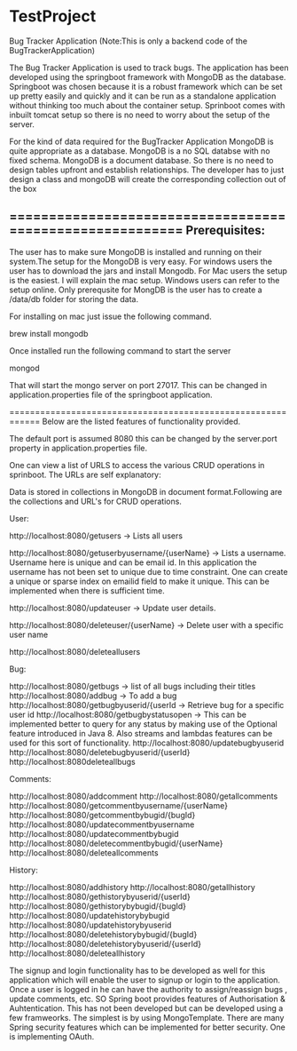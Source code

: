 # TestProject
Bug Tracker Application (Note:This is only a backend code of the BugTrackerApplication)

The  Bug Tracker Application is used to track bugs. The application has been developed using the springboot framework 
with MongoDB as the database. Springboot was chosen because it is a robust framework which can be set up pretty easily
and quickly and it can be run as a standalone application without thinking too much about the container setup. Sprinboot
comes with inbuilt tomcat setup so there is no need to worry about the setup of the server. 

For the kind of data required for the BugTracker Application MongoDB is quite appropriate as a database. MongoDB is a 
no SQL databse with no fixed schema. MongoDB is a document database. So there is no need to design tables upfront and
establish relationships. The developer has to just design a class and mongoDB will create the corresponding collection
out of the box

=========================================================
Prerequisites:
---------------------------------------------------------
The user has to make sure MongoDB is installed and running on their system.The setup for the MongoDB is very easy. 
For windows users the user has to download the jars and install Mongodb. 
For Mac users the setup is the easiest. I will explain the mac setup. Windows users can refer to the setup online.
Only prerequsite for MongDB is the user has to create a /data/db folder for storing the data.

For installing on mac just issue the following command.

brew install mongodb

Once installed run the following command to start the server

mongod

That will start the mongo server on port 27017. This can be changed in application.properties file of the springboot application.

============================================================
Below are the listed features of functionality provided.

The default port is assumed 8080 this can be changed by the server.port property in application.properties file.

One can view a list of URLS to access the various CRUD operations in sprinboot. The URLs are self explanatory:

Data is stored in collections in MongoDB in document format.Following are the collections and URL's for CRUD operations.

User:

http://localhost:8080/getusers -> Lists all users

http://localhost:8080/getuserbyusername/{userName} -> Lists a username. Username here is unique and can be email id.
In this application the username has not been set to unique due to time constraint. One can create a unique 
or sparse index on emailid field to make it unique. This can be implemented when there is sufficient time. 

http://localhost:8080/updateuser -> Update user details.

http://localhost:8080/deleteuser/{userName} -> Delete user with a specific user name

http://localhost:8080/deleteallusers

Bug: 

http://localhost:8080/getbugs -> list of all bugs including their titles
http://localhost:8080/addbug -> To add a bug
http://localhost:8080/getbugbyuserid/{userId -> Retrieve bug for a specific user id
http://localhost:8080/getbugbystatusopen -> This can be implemented better to query for any status by making use of the Optional feature introduced in Java 8. Also streams and lambdas features can be used for this sort of functionality.
http://localhost:8080/updatebugbyuserid 
http://localhost:8080/deletebugbyuserid/{userId}
http://localhost:8080deleteallbugs

Comments:

http://localhost:8080/addcomment
http://localhost:8080/getallcomments
http://localhost:8080/getcommentbyusername/{userName}
http://localhost:8080/getcommentbybugid/{bugId}
http://localhost:8080/updatecommentbyusername
http://localhost:8080/updatecommentbybugid
http://localhost:8080/deletecommentbybugid/{userName}
http://localhost:8080/deleteallcomments

History:

http://localhost:8080/addhistory
http://localhost:8080/getallhistory
http://localhost:8080/gethistorybyuserid/{userId}
http://localhost:8080/gethistorybybugid/{bugId}
http://localhost:8080/updatehistorybybugid
http://localhost:8080/updatehistorybyuserid
http://localhost:8080/deletehistorybybugid/{bugId}
http://localhost:8080/deletehistorybyuserid/{userId}
http://localhost:8080/deleteallhistory

The signup and login functionality has to be developed as well for this application which will enable the user to signup
or login to the application. Once a user is logged in he can have the authority to assign/reassign bugs , update comments,
etc. SO Spring boot provides features of Authorisation & Auhtentication. This has not been developed but can be developed using a few framweorks. The simplest is by using MongoTemplate. There are many Spring security features which can be implemented for better security. One is implementing OAuth.



